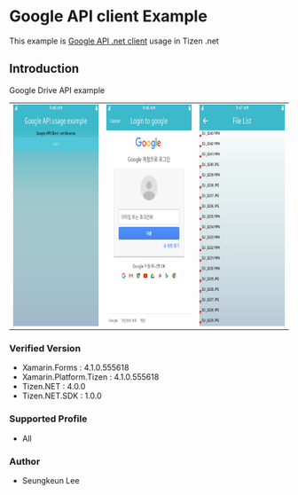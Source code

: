 # Google API client Example

This example is [Google API .net client](https://github.com/googleapis/google-api-dotnet-client) usage in Tizen .net


Introduction
------------
Google Drive API example

<table>
<tr>
    <td>
<center><img src='googleapi1.png' height=400></center>
</td>
<td>
<center><img src='googleapi2.png' height=400></center>
</td>
<td>
<center><img src='googleapi3.png' height=400></center>
</td>
</tr>
</table>


### Verified Version
* Xamarin.Forms : 4.1.0.555618
* Xamarin.Platform.Tizen : 4.1.0.555618
* Tizen.NET : 4.0.0
* Tizen.NET.SDK : 1.0.0


### Supported Profile
* All


### Author
* Seungkeun Lee

